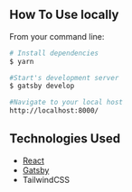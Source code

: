 ## How To Use locally

From your command line:

```bash
# Install dependencies
$ yarn

#Start's development server
$ gatsby develop

#Navigate to your local host
http://localhost:8000/
```

## Technologies Used

- [React](https://reactjs.org/)
- [Gatsby](https://www.gatsbyjs.com/)
- TailwindCSS
